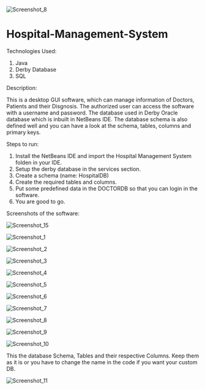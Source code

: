 ![Screenshot_8](https://github.com/Prakhar00013/Hospital-Management-System/assets/89144627/15a3bce4-c968-4429-9cba-f17c3b1ca54c)
# Hospital-Management-System

Technologies Used: 

1. Java
2. Derby Database
3. SQL

Description:

This is a desktop GUI software, which can manage information of Doctors, Patients and their Disgnosis.
The authorized user can access the software with a username and password.
The database used in Derby Oracle database which is inbuilt in NetBeans IDE.
The database schema is also defined well and you can have a look at the schema, tables, columns and primary keys.


Steps to run:

1. Install the NetBeans IDE and import the Hospital Management System folden in your IDE.
2. Setup the derby database in the services section.
3. Create a schema (name: HospitalDB)
4. Create the required tables and columns.
5. Put some predefined data in the DOCTORDB so that you can login in the software.
6. You are good to go.

Screenshots of the software:

![Screenshot_15](https://github.com/Prakhar00013/Hospital-Management-System/assets/89144627/c92df00b-ff40-4353-af21-09c4b71cba4b)

![Screenshot_1](https://github.com/Prakhar00013/Hospital-Management-System/assets/89144627/b6319a2a-4d32-46dd-a691-6ecfdafde4cf)

![Screenshot_2](https://github.com/Prakhar00013/Hospital-Management-System/assets/89144627/a9760f75-6776-4c6b-bccb-aeb0bdb0093d)

![Screenshot_3](https://github.com/Prakhar00013/Hospital-Management-System/assets/89144627/386ea39e-7a40-4c48-a861-2a0025910e1f)

![Screenshot_4](https://github.com/Prakhar00013/Hospital-Management-System/assets/89144627/0ac0936b-102c-4841-b36d-8e262f99917c)

![Screenshot_5](https://github.com/Prakhar00013/Hospital-Management-System/assets/89144627/b75f5017-fe7e-4570-b0a8-50263fc521f0)

![Screenshot_6](https://github.com/Prakhar00013/Hospital-Management-System/assets/89144627/f0b53944-1617-4a6a-ac5b-cdea3c1a2639)

![Screenshot_7](https://github.com/Prakhar00013/Hospital-Management-System/assets/89144627/2d0ab174-990d-4db5-a8dc-4e1a1474a86f)

![Screenshot_8](https://github.com/Prakhar00013/Hospital-Management-System/assets/89144627/12da22ca-df72-4485-ac6c-04acfa639b18)

![Screenshot_9](https://github.com/Prakhar00013/Hospital-Management-System/assets/89144627/8543fe3e-0f20-4d4c-ab49-27e8622dd40c)

![Screenshot_10](https://github.com/Prakhar00013/Hospital-Management-System/assets/89144627/9bb394e9-d847-458f-9fec-fd545c4ed930)

This the database Schema, Tables and their respective Columns. Keep them as it is or you have to change the name in the code if you want your custom DB.

![Screenshot_11](https://github.com/Prakhar00013/Hospital-Management-System/assets/89144627/8c10f03e-3160-49da-ba73-0b72af448946)










